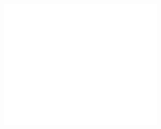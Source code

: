 <div align="center">
	<br>
	<a align="center" href="https://github.com/cnahornyj/groupomania/blob/main/header.svg">
		<img src="header.svg" width="4000" height="400">
	</a>
	<br>
</div>

